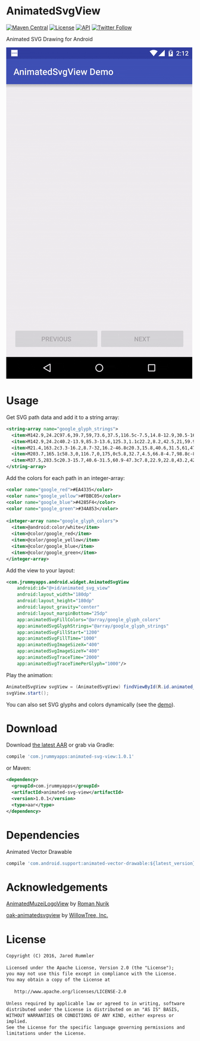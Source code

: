 # AnimatedSvgView

[![Maven Central](https://maven-badges.herokuapp.com/maven-central/com.jrummyapps/animated-svg-view/badge.svg)](https://maven-badges.herokuapp.com/maven-central/com.jrummyapps/animated-svg-view)
[![License](http://img.shields.io/:license-apache-blue.svg)](LICENSE)
[![API](https://img.shields.io/badge/API-14%2B-blue.svg?style=flat)](https://android-arsenal.com/api?level=14) 
[![Twitter Follow](https://img.shields.io/twitter/follow/jrummy16.svg?style=social)](https://twitter.com/jrummy16)

Animated SVG Drawing for Android

![DEMO](demo/demo.gif)

# Usage

Get SVG path data and add it to a string array:

```xml
<string-array name="google_glyph_strings">
  <item>M142.9,24.2C97.6,39.7,59,73.6,37.5,116.5c-7.5,14.8-12.9,30.5-16.2,46.8c-8.2,40.4-2.5,83.5,16.1,120.3   c12.1,24,29.5,45.4,50.5,62.1c19.9,15.8,43,27.6,67.6,34.1c31,8.3,64,8.1,95.2,1c28.2-6.5,54.9-20,76.2-39.6   c22.5-20.7,38.6-47.9,47.1-77.2c9.3-31.9,10.5-66,4.7-98.8c-58.3,0-116.7,0-175,0c0,24.2,0,48.4,0,72.6c33.8,0,67.6,0,101.4,0   c-3.9,23.2-17.7,44.4-37.2,57.5c-12.3,8.3-26.4,13.6-41,16.2c-14.6,2.5-29.8,2.8-44.4-0.1c-14.9-3-29-9.2-41.4-17.9   c-19.8-13.9-34.9-34.2-42.6-57.1c-7.9-23.3-8-49.2,0-72.4c5.6-16.4,14.8-31.5,27-43.9c15-15.4,34.5-26.4,55.6-30.9   c18-3.8,37-3.1,54.6,2.2c15,4.5,28.8,12.8,40.1,23.6c11.4-11.4,22.8-22.8,34.2-34.2c6-6.1,12.3-12,18.1-18.3   c-17.3-16-37.7-28.9-59.9-37.1C228.2,10.6,183.2,10.3,142.9,24.2z</item>
  <item>M142.9,24.2c40.2-13.9,85.3-13.6,125.3,1.1c22.2,8.2,42.5,21,59.9,37.1c-5.8,6.3-12.1,12.2-18.1,18.3    c-11.4,11.4-22.8,22.8-34.2,34.2c-11.3-10.8-25.1-19-40.1-23.6c-17.6-5.3-36.6-6.1-54.6-2.2c-21,4.5-40.5,15.5-55.6,30.9    c-12.2,12.3-21.4,27.5-27,43.9c-20.3-15.8-40.6-31.5-61-47.3C59,73.6,97.6,39.7,142.9,24.2z</item>
  <item>M21.4,163.2c3.3-16.2,8.7-32,16.2-46.8c20.3,15.8,40.6,31.5,61,47.3c-8,23.3-8,49.2,0,72.4    c-20.3,15.8-40.6,31.6-60.9,47.3C18.9,246.7,13.2,203.6,21.4,163.2z</item>
  <item>M203.7,165.1c58.3,0,116.7,0,175,0c5.8,32.7,4.5,66.8-4.7,98.8c-8.5,29.3-24.6,56.5-47.1,77.2    c-19.7-15.3-39.4-30.6-59.1-45.9c19.5-13.1,33.3-34.3,37.2-57.5c-33.8,0-67.6,0-101.4,0C203.7,213.5,203.7,189.3,203.7,165.1z</item>
  <item>M37.5,283.5c20.3-15.7,40.6-31.5,60.9-47.3c7.8,22.9,22.8,43.2,42.6,57.1c12.4,8.7,26.6,14.9,41.4,17.9    c14.6,3,29.7,2.6,44.4,0.1c14.6-2.6,28.7-7.9,41-16.2c19.7,15.3,39.4,30.6,59.1,45.9c-21.3,19.7-48,33.1-76.2,39.6    c-31.2,7.1-64.2,7.3-95.2-1c-24.6-6.5-47.7-18.2-67.6-34.1C67,328.9,49.6,307.5,37.5,283.5z</item>
</string-array>
```

Add the colors for each path in an integer-array:

```xml
<color name="google_red">#EA4335</color>
<color name="google_yellow">#FBBC05</color>
<color name="google_blue">#4285F4</color>
<color name="google_green">#34A853</color>

<integer-array name="google_glyph_colors">
  <item>@android:color/white</item>
  <item>@color/google_red</item>
  <item>@color/google_yellow</item>
  <item>@color/google_blue</item>
  <item>@color/google_green</item>
</integer-array>
```

Add the view to your layout:

```xml
<com.jrummyapps.android.widget.AnimatedSvgView
    android:id="@+id/animated_svg_view"
    android:layout_width="180dp"
    android:layout_height="180dp"
    android:layout_gravity="center"
    android:layout_marginBottom="25dp"
    app:animatedSvgFillColors="@array/google_glyph_colors"
    app:animatedSvgGlyphStrings="@array/google_glyph_strings"
    app:animatedSvgFillStart="1200"
    app:animatedSvgFillTime="1000"
    app:animatedSvgImageSizeX="400"
    app:animatedSvgImageSizeY="400"
    app:animatedSvgTraceTime="2000"
    app:animatedSvgTraceTimePerGlyph="1000"/>
```

Play the animation:

```java
AnimatedSvgView svgView = (AnimatedSvgView) findViewById(R.id.animated_svg_view);
svgView.start();
```

You can also set SVG glyphs and colors dynamically (see the [demo](demo)).

# Download

Download [the latest AAR](https://repo1.maven.org/maven2/com/jrummyapps/animated-svg-view/1.0.1/animated-svg-view-1.0.1.aar) or grab via Gradle:

```groovy
compile 'com.jrummyapps:animated-svg-view:1.0.1'
```
or Maven:
```xml
<dependency>
  <groupId>com.jrummyapps</groupId>
  <artifactId>animated-svg-view</artifactId>
  <version>1.0.1</version>
  <type>aar</type>
</dependency>
```

# Dependencies

Animated Vector Drawable

```groovy
compile 'com.android.support:animated-vector-drawable:${latest_version}'
```

# Acknowledgements

[AnimatedMuzeiLogoView](https://github.com/romannurik/muzei/blob/master/main/src/main/java/com/google/android/apps/muzei/util/AnimatedMuzeiLogoView.java) by [Roman Nurik](https://github.com/romannurik)

[oak-animatedsvgview](https://github.com/willowtreeapps/OAK/tree/master/oak-animatedsvgview) by [WillowTree, Inc.](https://github.com/willowtreeapps)

# License

    Copyright (C) 2016, Jared Rummler

    Licensed under the Apache License, Version 2.0 (the "License");
    you may not use this file except in compliance with the License.
    You may obtain a copy of the License at

       http://www.apache.org/licenses/LICENSE-2.0

    Unless required by applicable law or agreed to in writing, software
    distributed under the License is distributed on an "AS IS" BASIS,
    WITHOUT WARRANTIES OR CONDITIONS OF ANY KIND, either express or implied.
    See the License for the specific language governing permissions and
    limitations under the License.
